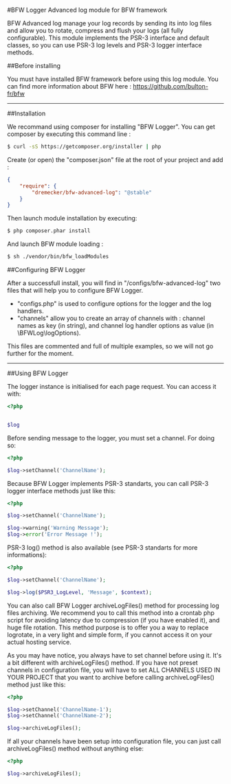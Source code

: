 #BFW Logger
Advanced log module for BFW framework

BFW Advanced log manage your log records by sending its into log files and allow you to rotate, compress and flush your logs (all fully configurable).
This module implements the PSR-3 interface and default classes, so you can use PSR-3 log levels and PSR-3 logger interface methods. 

##Before installing

You must have installed BFW framework before using this log module. You can find more information about BFW here : https://github.com/bulton-fr/bfw

---

##Installation

We recommand using composer for installing "BFW Logger". You can get composer by executing this command line :
```bash
$ curl -sS https://getcomposer.org/installer | php
```

Create (or open) the "composer.json" file at the root of your project and add :
```json
{
    "require": {
        "dremecker/bfw-advanced-log": "@stable"
    }
}
```

Then launch module installation by executing:
```bash
$ php composer.phar install
```

And launch BFW module loading :
```bash
$ sh ./vendor/bin/bfw_loadModules
```


##Configuring BFW Logger

After a successfull install, you will find in "/configs/bfw-advanced-log" two files that will help you to configure BFW Logger. 
- "configs.php" is used to configure options for the logger and the log handlers.
- "channels" allow you to create an array of channels with : channel names as key (in string), and channel log handler options as value (in \BFWLog\logOptions).

This files are commented and full of multiple examples, so we will not go further for the moment.


---

##Using BFW Logger

The logger instance is initialised for each page request. You can access it with:
```php
<?php


$log
```

Before sending message to the logger, you must set a channel. For doing so:
```php
<?php

$log->setChannel('ChannelName');
```

Because BFW Logger implements PSR-3 standarts, you can call PSR-3 logger interface methods just like this:
```php
<?php

$log->setChannel('ChannelName');

$log->warning('Warning Message');
$log->error('Error Message !');
```

PSR-3 log() method is also available (see PSR-3 standarts for more informations):
```php
<?php

$log->setChannel('ChannelName');

$log->log($PSR3_LogLevel, 'Message', $context);
```

You can also call BFW Logger archiveLogFiles() method for processing log files archiving. We recommend you to call this method into a crontab php script for avoiding latency due to compression (if you have enabled it), and huge file rotation. This method purpose is to offer you a way to replace logrotate, in a very light and simple form, if you cannot access it on your actual hosting service.

As you may have notice, you always have to set channel before using it. It's a bit different with archiveLogFiles() method. If you have not preset channels in configuration file, you will have to set ALL CHANNELS USED IN YOUR PROJECT that you want to archive before calling archiveLogFiles() method just like this:
```php
<?php

$log->setChannel('ChannelName-1');
$log->setChannel('ChannelName-2');

$log->archiveLogFiles();
```

If all your channels have been setup into configuration file, you can just call archiveLogFiles() method without anything else:
```php
<?php

$log->archiveLogFiles();
```
